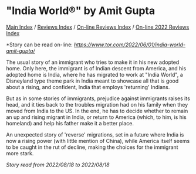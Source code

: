 # "India World®" by Amit Gupta

[Main Index](../../../README.md) / [Reviews Index](../../README.md) / [On-line Reviews Index](../README.md) / [On-line 2022 Reviews Index](README.md)

*Story can be read on-line: *<https://www.tor.com/2022/06/01/india-world-amit-gupta/>*

The usual story of an immigrant who tries to make it in his new adopted home. Only here, the immigrant is of Indian descent from America, and his adopted home is India, where he has migrated to work at "India World", a Disneyland type theme park in India meant to showcase all that is good about a rising, and confident, India that employs 'returning' Indians.

But as in some stories of immigrants, prejudice against immigrants raises its head, and it ties back to the troubles migration had on his family when they moved from India to the US. In the end, he has to decide whether to remain an up and rising migrant in India, or return to America (which, to him, is his homeland) and help his father make it a better place.

An unexpected story of 'reverse' migrations, set in a future where India is now a rising power (with little mention of China), while America itself seems to be caught in the rut of decline, making the choices for the immigrant more stark.

*Story read from 2022/08/18 to 2022/08/18*

